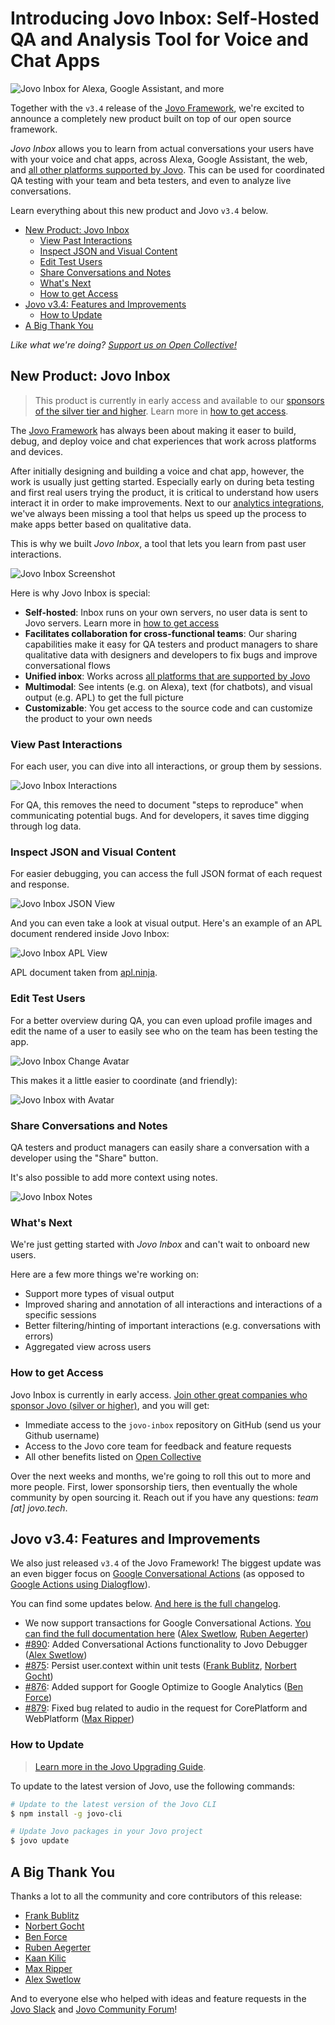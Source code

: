 # Introducing Jovo Inbox: Self-Hosted QA and Analysis Tool for Voice and Chat Apps

![Jovo Inbox for Alexa, Google Assistant, and more](./img/jovo-inbox.jpg "Introducing Jovo Inbox: Self-Hosted QA and Analysis Tool for Voice and Chat Apps")

Together with the `v3.4` release of the [Jovo Framework](https://github.com/jovotech/jovo-framework), we're excited to announce a completely new product built on top of our open source framework.

*Jovo Inbox* allows you to learn from actual conversations your users have with your voice and chat apps, across Alexa, Google Assistant, the web, and [all other platforms supported by Jovo](https://www.jovo.tech/marketplace). This can be used for coordinated QA testing with your team and beta testers, and even to analyze live conversations.

Learn everything about this new product and Jovo `v3.4` below.

- [New Product: Jovo Inbox](#new-product-jovo-inbox)
  - [View Past Interactions](#view-past-interactions)
  - [Inspect JSON and Visual Content](#inspect-json-and-visual-content)
  - [Edit Test Users](#edit-test-users)
  - [Share Conversations and Notes](#share-conversations-and-notes)
  - [What's Next](#whats-next)
  - [How to get Access](#how-to-get-access)
- [Jovo v3.4: Features and Improvements](#jovo-v34-features-and-improvements)
  - [How to Update](#how-to-update)
- [A Big Thank You](#a-big-thank-you)

*Like what we're doing? [Support us on Open Collective!](https://opencollective.com/jovo-framework)* 


## New Product: Jovo Inbox

> This product is currently in early access and available to our [sponsors of the silver tier and higher](https://opencollective.com/jovo-framework). Learn more in [how to get access](#how-to-get-access).

The [Jovo Framework](https://github.com/jovotech/jovo-framework) has always been about making it easer to build, debug, and deploy voice and chat experiences that work across platforms and devices.

After initially designing and building a voice and chat app, however, the work is usually just getting started. Especially early on during beta testing and first real users trying the product, it is critical to understand how users interact it in order to make improvements. Next to our [analytics integrations](https://www.jovo.tech/marketplace/tag/monitoring), we've always been missing a tool that helps us speed up the process to make apps better based on qualitative data.

This is why we built *Jovo Inbox*, a tool that lets you learn from past user interactions.

![Jovo Inbox Screenshot](./img/jovo-inbox-full.jpg "A screenshot showing a conversation with Alexa in the Jovo Inbox")

Here is why Jovo Inbox is special:

* **Self-hosted**: Inbox runs on your own servers, no user data is sent to Jovo servers. Learn more in [how to get access](#how-to-get-access)
* **Facilitates collaboration for cross-functional teams**: Our sharing capabilities make it easy for QA testers and product managers to share qualitative data with designers and developers to fix bugs and improve conversational flows
* **Unified inbox**: Works across [all platforms that are supported by Jovo](https://www.jovo.tech/marketplace)
* **Multimodal**: See intents (e.g. on Alexa), text (for chatbots), and visual output (e.g. APL) to get the full picture
* **Customizable**: You get access to the source code and can customize the product to your own needs


### View Past Interactions

For each user, you can dive into all interactions, or group them by sessions.

![Jovo Inbox Interactions](./img/jovo-inbox-interactions.jpg "A screenshot showing a few sample interactions with Alexa in the Jovo Inbox")

For QA, this removes the need to document "steps to reproduce" when communicating potential bugs. And for developers, it saves time digging through log data.


### Inspect JSON and Visual Content

For easier debugging, you can access the full JSON format of each request and response.

![Jovo Inbox JSON View](./img/jovo-inbox-json.jpg "A screenshot showing a JSON code sample in the Jovo Inbox")

And you can even take a look at visual output. Here's an example of an APL document rendered inside Jovo Inbox:

![Jovo Inbox APL View](./img/jovo-inbox-apl.jpg "A screenshot showing a display of the Alexa Presentation Language (APL) in the Jovo Inbox")

APL document taken from [apl.ninja](https://apl.ninja/DanielMittendorf/EMjmC6bU).


### Edit Test Users

For a better overview during QA, you can even upload profile images and edit the name of a user to easily see who on the team has been testing the app.

![Jovo Inbox Change Avatar](./img/jovo-inbox-json.jpg "A screenshot showing how an avatar can be changed in the Jovo Inbox")

This makes it a little easier to coordinate (and friendly):

![Jovo Inbox with Avatar](./img/jovo-inbox-json.jpg "A screenshot showing the Jovo Inbox with a personalized avatar")



### Share Conversations and Notes

QA testers and product managers can easily share a conversation with a developer using the "Share" button.

It's also possible to add more context using notes.

![Jovo Inbox Notes](./img/jovo-inbox-notes.jpg "A screenshot showing the Jovo Inbox Notes feature")

### What's Next

We're just getting started with *Jovo Inbox* and can't wait to onboard new users.

Here are a few more things we're working on:
* Support more types of visual output
* Improved sharing and annotation of all interactions and interactions of a specific sessions
* Better filtering/hinting of important interactions (e.g. conversations with errors)
* Aggregated view across users


### How to get Access

Jovo Inbox is currently in early access. [Join other great companies who sponsor Jovo (silver or higher)](https://opencollective.com/jovo-framework), and you will get:

* Immediate access to the `jovo-inbox` repository on GitHub (send us your Github username)
* Access to the Jovo core team for feedback and feature requests
* All other benefits listed on [Open Collective](https://opencollective.com/jovo-framework)

Over the next weeks and months, we're going to roll this out to more and more people. First, lower sponsorship tiers, then eventually the whole community by open sourcing it. Reach out if you have any questions: *team [at] jovo.tech*.


## Jovo v3.4: Features and Improvements

We also just released `v3.4` of the Jovo Framework! The biggest update was an even bigger focus on [Google Conversational Actions](https://www.jovo.tech/marketplace/jovo-platform-googleassistantconv) (as opposed to [Google Actions using Dialogflow](https://www.jovo.tech/marketplace/jovo-platform-googleassistant)).

You can find some updates below. [And here is the full changelog](https://github.com/jovotech/jovo-framework/blob/master/CHANGELOG.md).

* We now support transactions for Google Conversational Actions. [You can find the full documentation here](https://www.jovo.tech/marketplace/jovo-platform-googleassistantconv) ([Alex Swetlow](https://github.com/aswetlow), [Ruben Aegerter](https://github.com/rubenaeg))
* [#890](https://github.com/jovotech/jovo-framework/pull/890): Added Conversational Actions functionality to Jovo Debugger ([Alex Swetlow](https://github.com/aswetlow))
* [#875](https://github.com/jovotech/jovo-framework/pull/875): Persist user.context within unit tests ([Frank Bublitz](https://github.com/fbublitz), [Norbert Gocht](https://github.com/ngocht))
* [#876](https://github.com/jovotech/jovo-framework/pull/876): Added support for Google Optimize to Google Analytics ([Ben Force](https://github.com/theBenForce))
* [#879](https://github.com/jovotech/jovo-framework/pull/879): Fixed bug related to audio in the request for CorePlatform and WebPlatform ([Max Ripper](https://github.com/m-ripper))


### How to Update

> [Learn more in the Jovo Upgrading Guide](https://www.jovo.tech/docs/installation/upgrading).

To update to the latest version of Jovo, use the following commands:

```sh
# Update to the latest version of the Jovo CLI
$ npm install -g jovo-cli

# Update Jovo packages in your Jovo project
$ jovo update
```


## A Big Thank You

Thanks a lot to all the community and core contributors of this release:

* [Frank Bublitz](https://github.com/fbublitz)
* [Norbert Gocht](https://github.com/ngocht)
* [Ben Force](https://github.com/theBenForce)
* [Ruben Aegerter](https://github.com/rubenaeg)
* [Kaan Kilic](https://github.com/KaanKC)
* [Max Ripper](https://github.com/m-ripper)
* [Alex Swetlow](https://github.com/aswetlow)


And to everyone else who helped with ideas and feature requests in the [Jovo Slack](https://www.jovo.tech/slack) and [Jovo Community Forum](https://community.jovo.tech/)!


<!--[metadata]: { "description": "Jovo Inbox allows you to learn from actual conversations your users have with your voice and chat app.", "author": "jan-koenig", "tags": "Releases", "og-image": "https://www.jovo.tech/img/news/2021-02-04-jovo-inbox-v3-4/jovo-inbox.jpg" }-->
